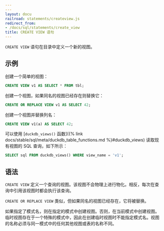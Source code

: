 ```yaml
---
---
layout: docu
railroad: statements/createview.js
redirect_from:
- /docs/sql/statements/create_view
title: CREATE VIEW 语句
---
```


`CREATE VIEW` 语句在目录中定义一个新的视图。

## 示例

创建一个简单的视图：

```sql
CREATE VIEW v1 AS SELECT * FROM tbl;
```

创建一个视图，如果同名的视图已经存在则替换它：

```sql
CREATE OR REPLACE VIEW v1 AS SELECT 42;
```

创建一个视图并替换列名：

```sql
CREATE VIEW v1(a) AS SELECT 42;
```

可以使用 [`duckdb_views()` 函数]({% link docs/stable/sql/meta/duckdb_table_functions.md %}#duckdb_views) 读取现有视图的 SQL 查询，如下所示：

```sql
SELECT sql FROM duckdb_views() WHERE view_name = 'v1';
```

## 语法

<div id="rrdiagram"></div>

`CREATE VIEW` 定义一个查询的视图。该视图不会物理上进行物化。相反，每次在查询中引用该视图时都会执行该查询。

`CREATE OR REPLACE VIEW` 类似，但如果同名的视图已经存在，它将被替换。

如果指定了模式名，则在指定的模式中创建视图。否则，在当前模式中创建视图。临时视图存在于一个特殊的模式中，因此在创建临时视图时不能指定模式名。视图的名称必须与同一模式中的任何其他视图或表的名称不同。